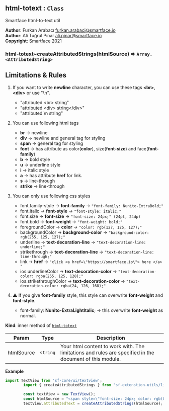 <a name="module_html-totext"></a>

## html-totext : <code>Class</code>
Smartface html-to-text util

**Author**: Furkan Arabacı <furkan.arabaci@smartface.io>  
**Author**: Ali Tuğrul Pınar <ali.pinar@smartface.io>  
**Copyright**: Smartface 2021  
<a name="module_html-totext..createAttributedStrings"></a>

### html-totext~createAttributedStrings(htmlSource) ⇒ <code>Array.&lt;AttributedString&gt;</code>
## Limitations & Rules

  1. If you want to write **newline** character, you can use these tags **\<br\>**, **\<div\>** or use "\n".
      - "attributed \<br\> string"
      - "attributed \<div\> string\</div\>"
      - "attributed \n string"

  2. You can use following html tags
      - **br**     → newline
      - **div**    → newline and general tag for styling
      - **span**   → general tag for styling
      - **font**   → has attribute as color(**color**), size(**font-size**) and face(**font-family**)
      - **b**      → bold style
      - **u**      → underline style
      - **i**      → italic style
      - **a**      → has attribute **href** for link.
      - **s**      → line-through
      - **strike** → line-through

  3. You can only use following css styles
      - font.family-style      → **font-family** → ```"font-family: Nunito-ExtraBold;"```
      - font.italic            → **font-style** → ```"font-style: italic;"```
      - font.size              → **font-size** → ```"font-size: 24px;" (24pt, 24dp)```
      - font.bold              → **font-weight** → ```"font-weight: bold;"```
      - foregroundColor        → **color** → ```"color: rgb(127, 125, 127);"```
      - backgroundColor        → **background-color** → ```"background-color: rgb(255, 125, 127);"```
      - underline              → **text-decoration-line** → ```"text-decoration-line: underline;"```
      - strikethrough          → **text-decoration-line** → ```"text-decoration-line: line-through;"```
      - link                   → **href** → ```"click <a href=\"https://smartface.io\"> here </a> "```
      - ios.underlineColor     → **text-decoration-color** → ```"text-decoration-color: rgba(255, 125, 128);"```
      - ios.strikethroughColor → **text-decoration-color** → ```"text-decoration-color: rgba(24, 126, 168);"```

  4. ⚠️ If you give **font-family** style, this style can overwrite **font-weight** and **font-style**.
      - font-family: **Nunito-ExtraLightItalic**; → this overwrite **font-weight** as normal.

**Kind**: inner method of [<code>html-totext</code>](#module_html-totext)  

| Param | Type | Description |
| --- | --- | --- |
| htmlSource | <code>string</code> | Your html content to work with. The limitations and rules are specified in the document of this module. |

**Example**  
```js
import TextView from 'sf-core/ui/textview';
        import { createAttributedStrings } from "sf-extenstion-utils/lib/html-to-text");

        const textView = new TextView();
        const htmlSource = "<span style=\"font-size: 24px; color: rgb(0, 0, 0); text-decoration-color: rgb(0, 0, 0);\"><span style=\"font-family: Nunito-LightItalic; font-size: 24px; background-color: transparent; color: rgb(0, 0, 0); text-decoration-color: rgb(0, 0, 0);\">Your </span><font face=\"ios-Default-Bold\" style=\"font-size: 24px; font-family: ios-Default-Regular; background-color: transparent; color: rgb(0, 0, 0); text-decoration-color: rgb(0, 0, 0);\">attributed </font><span style=\"text-decoration-line: underline; color: rgb(139, 87, 42); font-size: 24px; font-family: ios-Default-Regular; background-color: transparent; text-decoration-color: rgb(0, 0, 0);\">Stri<span style=\"color: rgb(139, 87, 42); text-decoration-line: underline ; text-decoration-color: rgb(0, 0, 0); font-size: 24px; font-family: ios-Default-Regular; background-color: transparent;\">ngs</span></span></span><div><span style=\"font-size: 16px; font-family: ios-Default-Regular; text-decoration-color: rgb(0, 0, 0);\"><span style=\"text-decoration-line: underline; font-size: 16px; font-family: ios-Default-Regular; text-decoration-color: rgb(0, 0, 0);\"><span style=\"text-decoration-line: underline; text-decoration-color: rgb(0, 0, 0); font-size: 24px; font-family: ios-Default-Regular; background-color: rgb(189, 16, 224);\">second</span></span></span></div><div><span style=\"font-size: 16px; font-family: ios-Default-Regular; text-decoration-color: rgb(0, 0, 0);\"><span style=\"text-decoration-line: underline; font-size: 16px; font-family: ios-Default-Regular; text-decoration-color: rgb(0, 0, 0);\"><span style=\"text-decoration-line: underline; text-decoration-color: rgb(0, 0, 0); font-size: 16px; font-family: ios-Default-Regular; background-color: rgb(189, 16, 224); color: rgb(248, 231, 28);\">Third</span></span></span></div>";
        textView.attributedText = createAttributedStrings(htmlSource);
```
